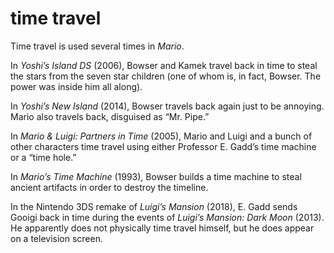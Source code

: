 # time travel

Time travel is used several times in _Mario_.

In _Yoshi’s Island&nbsp;DS_ (2006), Bowser and Kamek travel back in time to steal the stars from the seven star children (one of whom is, in fact, Bowser. The power was inside him all along).

In _Yoshi’s New Island_ (2014), Bowser travels back again just to be annoying. Mario also travels back, disguised as “Mr. Pipe.”

In _Mario & Luigi: Partners in Time_ (2005), Mario and Luigi and a bunch of other characters time travel using either Professor E.&nbsp;Gadd’s time machine or a “time hole.”

In _Mario’s Time Machine_ (1993), Bowser builds a time machine to steal ancient artifacts in order to destroy the timeline.

In the Nintendo&nbsp;3DS remake of _Luigi’s Mansion_ (2018), E.&nbsp;Gadd sends Gooigi back in time during the events of _Luigi’s Mansion: Dark Moon_ (2013). He apparently does not physically time travel himself, but he does appear on a television screen.
